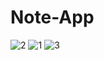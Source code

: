 # Note-App
![2](https://user-images.githubusercontent.com/71792809/215267772-ff90cda1-87a2-4eb3-bb86-d1b92d1f94e9.PNG)
![1](https://user-images.githubusercontent.com/71792809/215267778-f54ca889-0a50-4751-9cf3-a436f0c73bca.PNG)
![3](https://user-images.githubusercontent.com/71792809/215267777-c167a3f2-17f9-48b8-82ae-ad264b71c474.PNG)

